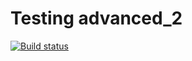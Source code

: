 # Testing advanced_2

[![Build status](https://ci.appveyor.com/api/projects/status/j5vo9suxm6hd1crb?svg=true)](https://ci.appveyor.com/project/YupalYupar/ajs-homeworks-advanced-2-u7d98)